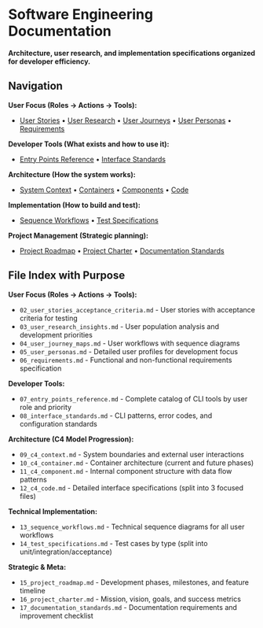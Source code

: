 # Software Engineering Documentation

**Architecture, user research, and implementation specifications organized for developer efficiency.**

## Navigation

**User Focus (Roles → Actions → Tools):**
- [User Stories](02_user_stories_acceptance_criteria.md) • [User Research](03_user_research_insights.md) • [User Journeys](04_user_journey_maps.md) • [User Personas](05_user_personas.md) • [Requirements](06_requirements.md)

**Developer Tools (What exists and how to use it):**
- [Entry Points Reference](07_entry_points_reference.md) • [Interface Standards](08_interface_standards.md)

**Architecture (How the system works):**
- [System Context](09_c4_context.md) • [Containers](10_c4_container.md) • [Components](11_c4_component.md) • [Code](12_c4_code.md)

**Implementation (How to build and test):**
- [Sequence Workflows](13_sequence_workflows.md) • [Test Specifications](14_test_specifications.md)

**Project Management (Strategic planning):**
- [Project Roadmap](15_project_roadmap.md) • [Project Charter](16_project_charter.md) • [Documentation Standards](17_documentation_standards.md)

## File Index with Purpose

**User Focus (Roles → Actions → Tools):**
- `02_user_stories_acceptance_criteria.md` - User stories with acceptance criteria for testing
- `03_user_research_insights.md` - User population analysis and development priorities  
- `04_user_journey_maps.md` - User workflows with sequence diagrams
- `05_user_personas.md` - Detailed user profiles for development focus
- `06_requirements.md` - Functional and non-functional requirements specification

**Developer Tools:**
- `07_entry_points_reference.md` - Complete catalog of CLI tools by user role and priority
- `08_interface_standards.md` - CLI patterns, error codes, and configuration standards

**Architecture (C4 Model Progression):**
- `09_c4_context.md` - System boundaries and external user interactions
- `10_c4_container.md` - Container architecture (current and future phases)
- `11_c4_component.md` - Internal component structure with data flow patterns
- `12_c4_code.md` - Detailed interface specifications (split into 3 focused files)

**Technical Implementation:**
- `13_sequence_workflows.md` - Technical sequence diagrams for all user workflows
- `14_test_specifications.md` - Test cases by type (split into unit/integration/acceptance)

**Strategic & Meta:**
- `15_project_roadmap.md` - Development phases, milestones, and feature timeline
- `16_project_charter.md` - Mission, vision, goals, and success metrics
- `17_documentation_standards.md` - Documentation requirements and improvement checklist